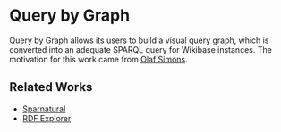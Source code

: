 # Query by Graph

Query by Graph allows its users to build a visual query graph, which is converted into an adequate SPARQL query for Wikibase instances.
The motivation for this work came from [Olaf Simons](https://blog.factgrid.de/archives/2596).

## Related Works
- [Sparnatural](https://github.com/sparna-git/Sparnatural)
- [RDF Explorer](https://rdfexplorer.org/)
